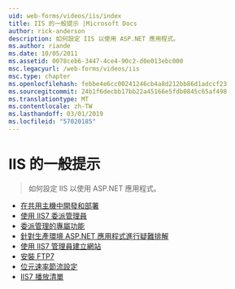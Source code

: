 ```yaml
---
uid: web-forms/videos/iis/index
title: IIS 的一般提示 |Microsoft Docs
author: rick-anderson
description: 如何設定 IIS 以使用 ASP.NET 應用程式。
ms.author: riande
ms.date: 10/05/2011
ms.assetid: 0078ceb6-3447-4ce4-90c2-d0e013ebc000
msc.legacyurl: /web-forms/videos/iis
msc.type: chapter
ms.openlocfilehash: febbe4e6cc00241246cb4a8d212bb86d1adccf23
ms.sourcegitcommit: 24b1f6decbb17bb22a45166e5fdb0845c65af498
ms.translationtype: MT
ms.contentlocale: zh-TW
ms.lasthandoff: 03/01/2019
ms.locfileid: "57020185"
---
```

<a name="general-iis-tips"></a>IIS 的一般提示
====================
> 如何設定 IIS 以使用 ASP.NET 應用程式。


- [在共用主機中開發和部署](developing-and-deploying-in-a-shared-hosting.md)
- [使用 IIS7 委派管理員](working-with-iis7-deligated-admin.md)
- [委派管理的專屬功能](feature-specific-delegated-management.md)
- [針對生產環境 ASP.NET 應用程式進行疑難排解](troubleshooting-production-aspnet-apps.md)
- [使用 IIS7 管理員建立網站](creating-a-site-with-iis7-manager.md)
- [安裝 FTP7](installing-ftp7.md)
- [位元速率節流設定](bit-rate-throttling.md)
- [IIS7 播放清單](iis7-playlists.md)
